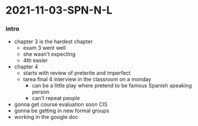 # 2021-11-03-SPN-N-L
### intro
- chapter 3 is the hardest chapter
  - exam 3 went well
  - she wasn't expecting
  - 4th easier
- chapter 4
  - starts with review of preterite and imperfect
  - tarea final 4 interview in the classroom on a monday
    - can be a little play where pretend to be famous Spanish speaking person
    - can't repeat people
- gonna get course evaluation soon CIS
-  gonna be getting in new formal groups
  - working in the google doc
